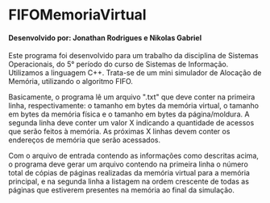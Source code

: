 # FIFOMemoriaVirtual

#### Desenvolvido por: Jonathan Rodrigues e Nikolas Gabriel

Este programa foi desenvolvido para um trabalho da disciplina de Sistemas Operacionais, do 5° período do curso de Sistemas de Informação. Utilizamos a linguagem C++. Trata-se de um mini simulador de Alocação de Memória, utilizando o algoritmo FIFO.

Basicamente, o programa lê um arquivo ".txt" que deve conter na primeira linha, respectivamente: o tamanho em bytes da memória virtual, o tamanho em bytes da memória física e o tamanho em bytes da página/moldura. A segunda linha deve conter um valor X indicando a quantidade de acessos que serão feitos à memória. As próximas X linhas devem conter os endereços de memória que serão acessados. 

Com o arquivo de entrada contendo as informações como descritas acima, o programa deve gerar um arquivo contendo na primeira linha o número total de cópias de páginas realizadas da memória virtual para a memória principal, e na segunda linha a listagem na ordem crescente de todas as páginas que estiverem presentes na memória ao final da simulação.


